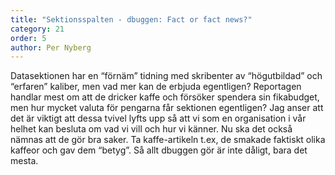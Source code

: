 ```yaml
---
title: "Sektionsspalten - dbuggen: Fact or fact news?"
category: 21
order: 5
author: Per Nyberg
---
```

Datasektionen har en “förnäm” tidning med skribenter av “högutbildad” och “erfaren” kaliber, men vad mer kan de erbjuda egentligen? Reportagen handlar mest om att de dricker kaffe och försöker spendera sin fikabudget, men hur mycket valuta för pengarna får sektionen egentligen? Jag anser att det är viktigt att dessa tvivel lyfts upp så att vi som en organisation i vår helhet kan besluta om vad vi vill och hur vi känner. Nu ska det också nämnas att de gör bra saker. Ta kaffe-artikeln t.ex, de smakade faktiskt olika kaffeor och gav dem “betyg”. Så allt dbuggen gör är inte dåligt, bara det mesta.
